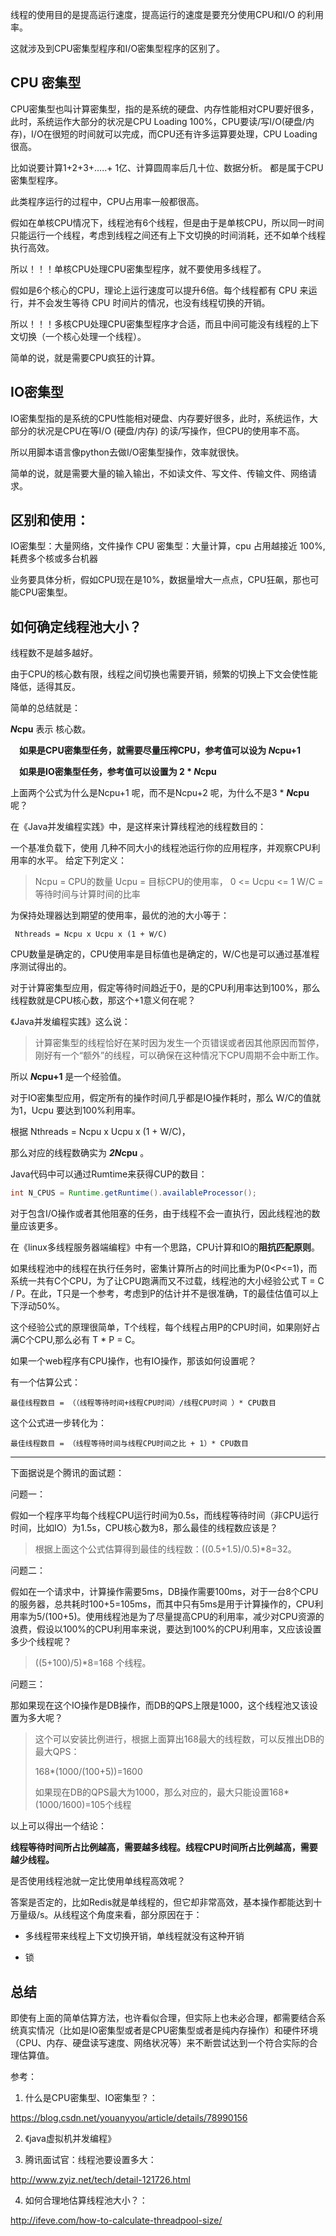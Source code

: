 
线程的使用目的是提高运行速度，提高运行的速度是要充分使用CPU和I/O 的利用率。

这就涉及到CPU密集型程序和I/O密集型程序的区别了。


## CPU 密集型
CPU密集型也叫计算密集型，指的是系统的硬盘、内存性能相对CPU要好很多，此时，系统运作大部分的状况是CPU Loading 100%，CPU要读/写I/O(硬盘/内存)，I/O在很短的时间就可以完成，而CPU还有许多运算要处理，CPU Loading很高。

比如说要计算1+2+3+.....+ 1亿、计算圆周率后几十位、数据分析。
都是属于CPU密集型程序。

此类程序运行的过程中，CPU占用率一般都很高。


假如在单核CPU情况下，线程池有6个线程，但是由于是单核CPU，所以同一时间只能运行一个线程，考虑到线程之间还有上下文切换的时间消耗，还不如单个线程执行高效。


所以！！！单核CPU处理CPU密集型程序，就不要使用多线程了。

假如是6个核心的CPU，理论上运行速度可以提升6倍。每个线程都有 CPU 来运行，并不会发生等待 CPU 时间片的情况，也没有线程切换的开销。

所以！！！多核CPU处理CPU密集型程序才合适，而且中间可能没有线程的上下文切换（一个核心处理一个线程）。



简单的说，就是需要CPU疯狂的计算。



## IO密集型

IO密集型指的是系统的CPU性能相对硬盘、内存要好很多，此时，系统运作，大部分的状况是CPU在等I/O (硬盘/内存) 的读/写操作，但CPU的使用率不高。

所以用脚本语言像python去做I/O密集型操作，效率就很快。

简单的说，就是需要大量的输入输出，不如读文件、写文件、传输文件、网络请求。

## 区别和使用：

IO密集型：大量网络，文件操作
CPU 密集型：大量计算，cpu 占用越接近 100%, 耗费多个核或多台机器

业务要具体分析，假如CPU现在是10%，数据量增大一点点，CPU狂飙，那也可能CPU密集型。



## 如何确定线程池大小？

线程数不是越多越好。

由于CPU的核心数有限，线程之间切换也需要开销，频繁的切换上下文会使性能降低，适得其反。

简单的总结就是：

***N*cpu** 表示 核心数。

　**如果是CPU密集型任务，就需要尽量压榨CPU，参考值可以设为 *N*cpu+1**

　**如果是IO密集型任务，参考值可以设置为 2 * *N*cpu**



上面两个公式为什么是Ncpu+1 呢，而不是Ncpu+2 呢，为什么不是3 * ***N*cpu**  呢？



在《Java并发编程实践》中，是这样来计算线程池的线程数目的：

一个基准负载下，使用 几种不同大小的线程池运行你的应用程序，并观察CPU利用率的水平。
给定下列定义：
>Ncpu = CPU的数量
>Ucpu = 目标CPU的使用率， 0 <= Ucpu <= 1
>W/C  = 等待时间与计算时间的比率

为保持处理器达到期望的使用率，最优的池的大小等于：

```
 Nthreads = Ncpu x Ucpu x (1 + W/C)
```

CPU数量是确定的，CPU使用率是目标值也是确定的，W/C也是可以通过基准程序测试得出的。



对于计算密集型应用，假定等待时间趋近于0，是的CPU利用率达到100%，那么线程数就是CPU核心数，那这个+1意义何在呢？

《Java并发编程实践》这么说：

>计算密集型的线程恰好在某时因为发生一个页错误或者因其他原因而暂停，刚好有一个“额外”的线程，可以确保在这种情况下CPU周期不会中断工作。

所以 ***N*cpu+1** 是一个经验值。



对于IO密集型应用，假定所有的操作时间几乎都是IO操作耗时，那么 W/C的值就为1，Ucpu 要达到100%利用率。

根据  Nthreads = Ncpu x Ucpu x (1 + W/C)，

那么对应的线程数确实为 ***2N*cpu** 。



Java代码中可以通过Rumtime来获得CUP的数目：

```java
int N_CPUS = Runtime.getRuntime().availableProcessor();
```



对于包含I/O操作或者其他阻塞的任务，由于线程不会一直执行，因此线程池的数量应该更多。



在《linux多线程服务器端编程》中有一个思路，CPU计算和IO的**阻抗匹配原则**。

如果线程池中的线程在执行任务时，密集计算所占的时间比重为P(0<P<=1)，而系统一共有C个CPU，为了让CPU跑满而又不过载，线程池的大小经验公式 T = C / P。在此，T只是一个参考，考虑到P的估计并不是很准确，T的最佳估值可以上下浮动50%。

这个经验公式的原理很简单，T个线程，每个线程占用P的CPU时间，如果刚好占满C个CPU,那么必有 T * P = C。



如果一个web程序有CPU操作，也有IO操作，那该如何设置呢？

有一个估算公式：

```
最佳线程数目 = （（线程等待时间+线程CPU时间）/线程CPU时间 ）* CPU数目
```

这个公式进一步转化为：

```
最佳线程数目 = （线程等待时间与线程CPU时间之比 + 1）* CPU数目
```



---

下面据说是个腾讯的面试题：

问题一：

假如一个程序平均每个线程CPU运行时间为0.5s，而线程等待时间（非CPU运行时间，比如IO）为1.5s，CPU核心数为8，那么最佳的线程数应该是？

> 根据上面这个公式估算得到最佳的线程数：((0.5+1.5)/0.5)*8=32。

问题二：

假如在一个请求中，计算操作需要5ms，DB操作需要100ms，对于一台8个CPU的服务器，总共耗时100+5=105ms，而其中只有5ms是用于计算操作的，CPU利用率为5/(100+5)。使用线程池是为了尽量提高CPU的利用率，减少对CPU资源的浪费，假设以100%的CPU利用率来说，要达到100%的CPU利用率，又应该设置多少个线程呢？

> ((5+100)/5)*8=168  个线程。

问题三：

那如果现在这个IO操作是DB操作，而DB的QPS上限是1000，这个线程池又该设置为多大呢？

> 这个可以安装比例进行，根据上面算出168最大的线程数，可以反推出DB的最大QPS：
>
> 168*(1000/(100+5))=1600
>
> 如果现在DB的QPS最大为1000，那么对应的，最大只能设置168*(1000/1600)=105个线程



以上可以得出一个结论：

**线程等待时间所占比例越高，需要越多线程。线程CPU时间所占比例越高，需要越少线程。**



是否使用线程池就一定比使用单线程高效呢？

答案是否定的，比如Redis就是单线程的，但它却非常高效，基本操作都能达到十万量级/s。从线程这个角度来看，部分原因在于：

- 多线程带来线程上下文切换开销，单线程就没有这种开销

- 锁



## 总结

即使有上面的简单估算方法，也许看似合理，但实际上也未必合理，都需要结合系统真实情况（比如是IO密集型或者是CPU密集型或者是纯内存操作）和硬件环境（CPU、内存、硬盘读写速度、网络状况等）来不断尝试达到一个符合实际的合理估算值。



参考：

1. 什么是CPU密集型、IO密集型？：

https://blog.csdn.net/youanyyou/article/details/78990156

2. 《java虚拟机并发编程》

3. 腾讯面试官：线程池要设置多大：

http://www.zyiz.net/tech/detail-121726.html

4. 如何合理地估算线程池大小？：

http://ifeve.com/how-to-calculate-threadpool-size/